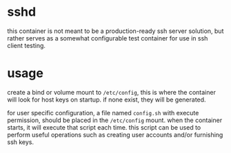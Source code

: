 # sshd

this container is not meant to be a production-ready ssh server solution, but rather serves as a somewhat configurable test container for use in ssh client testing.

# usage

create a bind or volume mount to `/etc/config`, this is where the container will look for host keys on startup.  if none exist, they will be generated.

for user specific configuration, a file named `config.sh` with execute permission, should be placed in the `/etc/config` mount.  when the container starts, it will execute that script each time.  this script can be used to perform useful operations such as creating user accounts and/or furnishing ssh keys.